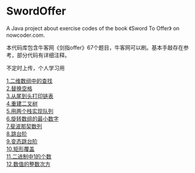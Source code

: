 # SwordOffer

A Java project about exercise codes of the book 《Sword To Offer》 on nowcoder.com. 

本代码库包含牛客网《剑指offer》67个题目，牛客网可以刷。基本手敲存在参考，部分代码有详细注释。 
 
不定时上传，个人学习用

[1.二维数组中的查找](./剑指Offer/src/TwoDimensionalArraySearch.java)  
[2.替换空格](./剑指Offer/src/ReplaceSpaces.java)  
[3.从尾到头打印链表](./剑指Offer/src/ReverseLinkedList.java)  
[4.重建二叉树](./剑指Offer/src/ReconstructBinaryTree.java)  
[5.用两个栈实现队列](./剑指Offer/src/TwoStacksAsQueue.java)  
[6.旋转数组的最小数字](./剑指Offer/src/MinNumber.java)  
[7.斐波那契数列](./剑指Offer/src/Fibonacci.java)  
[8.跳台阶](./剑指Offer/src/JumpFloors.java)  
[9.变态跳台阶](./剑指Offer/src/JumpFloorsII.java)  
[10.矩形覆盖](./剑指Offer/src/RectCover.java)  
[11.二进制中1的个数](./剑指Offer/src/IntToBinaryCount.java)  
[12.数值的整数次方](./剑指Offer/src/Exponent.java)  
